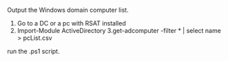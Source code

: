 Output the Windows domain computer list.
  1. Go to a DC or a pc with RSAT installed
  2. Import-Module ActiveDirectory
  3.get-adcomputer -filter *  | select name > pcList.csv 
  
  run the .ps1 script.
